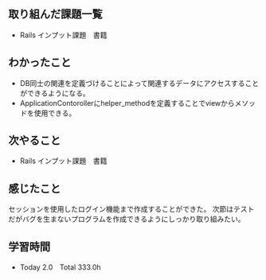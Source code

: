## 取り組んだ課題一覧  
- Rails インプット課題　書籍
## わかったこと
- DB同士の関連を定義づけることによって関連するデータにアクセスすることができるようになる。
- ApplicationContorollerにhelper_methodを定義することでviewからメソッドを使用できる。
## 次やること  
- Rails インプット課題　書籍
## 感じたこと 
セッションを使用したログイン機能まで作成することができた。
次節はテストだがバグを生まないプログラムを作成できるようにしっかり取り組みたい。
## 学習時間  
- Today 2.0　Total 333.0h
